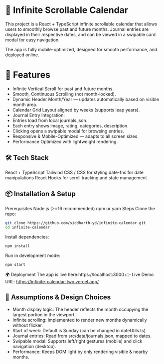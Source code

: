 # 📅 Infinite Scrollable Calendar
This project is a React + TypeScript infinite scrollable calendar that allows users to smoothly browse past and future months. Journal entries are displayed in their respective dates, and can be viewed in a swipable card modal for easy navigation.

The app is fully mobile-optimized, designed for smooth performance, and deployed online.

# 🚀 Features
- Infinite Vertical Scroll for past and future months.
- Smooth, Continuous Scrolling (not month-locked).
- Dynamic Header Month/Year — updates automatically based on visible month area.
- Calendar Grid Layout aligned by weeks (supports leap years).
- Journal Entry Integration:
- Entries load from local journals.json.
- Each entry shows image, rating, categories, description.
- Clicking opens a swipable modal for browsing entries.
- Responsive & Mobile-Optimized — adapts to all screen sizes.
- Performance Optimized with lightweight rendering.
## 🛠️ Tech Stack
React + TypeScript
Tailwind CSS / CSS for styling
date-fns for date manipulations
React Hooks for scroll tracking and state management
## 📦 Installation & Setup
Prerequisites
Node.js (>=16 recommended)
npm or yarn
Steps
Clone the repo:

``` bash
git clone https://github.com/siddharth-yd/infinite-calendar.git
cd infinite-calendar
```
Install dependencies:

``` bash
npm install
```
Run in development mode:

``` bash
npm start
```
🌍 Deployment
The app is live here:https://localhost:3000
👉 Live Demo URL: https://infinite-calendar-two.vercel.app/

## 🎯 Assumptions & Design Choices
- Month display logic: The header reflects the month occupying the largest portion in the viewport.
- Infinite scrolling: Implemented to render new months dynamically without flicker.
- Start of week: Default is Sunday (can be changed in dateUtils.ts).
- Journal entries: Read from src/data/journals.json, mapped to dates.
- Swipable modal: Supports left/right gestures (mobile) and click navigation (desktop).
- Performance: Keeps DOM light by only rendering visible & nearby months.